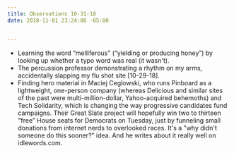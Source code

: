 ```yaml
---
title: Observations 10-31-18
date: 2018-11-01 23:24:00 -05:00


---
```


- Learning the word “melliferous" (“yielding or producing honey”) by looking up whether a typo word was real (it wasn't).
- The percussion professor demonstrating a rhythm on my arms, accidentally slapping my flu shot site [10-29-18].
- Finding hero material in Maciej Ceglowski, who runs Pinboard as a lightweight, one-person company (whereas Delicious and similar sites of the past were multi-million-dollar, Yahoo-acquired behemoths) and Tech Solidarity, which is changing the way progressive candidates fund campaigns. Their Great Slate project will hopefully win two to thirteen "free” House seats for Democrats on Tuesday, just by funneling small donations from internet nerds to overlooked races. It's a "why didn't someone do this sooner?" idea. And he writes about it really well on idlewords.com.
